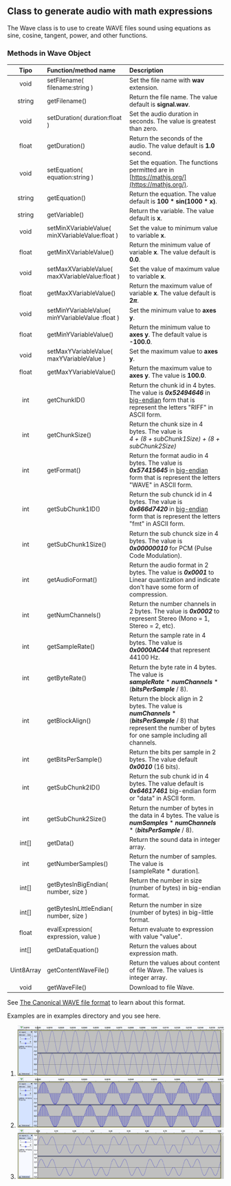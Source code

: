 ## Class to generate audio with math expressions

The Wave class is to use to create WAVE files sound using equations as sine, cosine, tangent, power, and other functions.

### **Methods in Wave Object**

|    Tipo    | Function/method name                             | Description                                                  |
| :--------: | :----------------------------------------------- | :----------------------------------------------------------- |
|    void    | setFilename( filename:string )                   | Set the file name with **wav** extension.                    |
|   string   | getFilename()                                    | Return the file name. The value default is **signal.wav**.   |
|    void    | setDuration( duration:float )                    | Set the audio duration in seconds. The value is greatest than zero. |
|   float    | getDuration()                                    | Return the seconds of the audio. The value default is **1.0** second. |
|    void    | setEquation( equation:string )                   | Set the equation. The functions permitted are in [https://mathjs.org/](https://mathjs.org/). |
|   string   | getEquation()                                    | Return the equation. The value default is **100 * sin(1000 * x)**. |
|   string   | getVariable()                                    | Return the variable. The value default is **x**.             |
|    void    | setMinXVariableValue( minXVariableValue:float )  | Set the value to minimum value to variable **x**.            |
|   float    | getMinXVariableValue()                           | Return the minimum value of variable **x**. The value default is **0.0**. |
|    void    | setMaxXVariableValue( maxXVariableValue:float )  | Set the value of maximum value to variable **x**.            |
|   float    | getMaxXVariableValue()                           | Return the maximum value of variable **x**. The value default is  **2*π***. |
|    void    | setMinYVariableValue( minYVariableValue :float ) | Set the minimum value to **axes y**.                         |
|   float    | getMinYVariableValue()                           | Return the minimum value to **axes y**. The default value is **-100.0**. |
|    void    | setMaxYVariableValue( maxYVariableValue )        | Set the maximum value to **axes y**.                         |
|   float    | getMaxYVariableValue()                           | Return the maximum value to **axes y**. The value is **100.0**. |
|    int     | getChunkID()                                     | Return the chunk id in 4 bytes. The value is ***0x52494646*** in [big-endian](https://en.wikipedia.org/wiki/Endianness) form that is represent the letters "RIFF" in ASCII form. |
|    int     | getChunkSize()                                   | Return the chunk size in 4 bytes. The value is<br/>*4 + (8 + subChunk1Size) + (8 + subChunk2Size)* |
|    int     | getFormat()                                      | Return the format audio in 4 bytes. The value is ***0x57415645*** in [big-endian](https://en.wikipedia.org/wiki/Endianness) form that is represent the letters "WAVE" in ASCII form. |
|    int     | getSubChunk1ID()                                 | Return the sub chunck id in 4 bytes. The value is ***0x666d7420*** in [big-endian](https://en.wikipedia.org/wiki/Endianness) form that is represent the letters "fmt" in ASCII form. |
|    int     | getSubChunk1Size()                               | Return the sub chunck size in 4 bytes. The value is ***0x00000010*** for PCM (Pulse Code Modulation). |
|    int     | getAudioFormat()                                 | Return the audio format in 2 bytes. The value is ***0x0001*** to Linear quantization and indicate don't have some form of compression. |
|    int     | getNumChannels()                                 | Return the number channels in 2 bytes. The value is ***0x0002*** to represent Stereo (Mono = 1, Stereo = 2, etc). |
|    int     | getSampleRate()                                  | Return the sample rate in 4 bytes. The value is ***0x0000AC44*** that represent 44100 Hz. |
|    int     | getByteRate()                                    | Return the byte rate in 4 bytes. The value is <br/>***sampleRate*** * ***numChannels*** * (***bitsPerSample*** / 8). |
|    int     | getBlockAlign()                                  | Return the block align in 2 bytes. The value is<br/>***numChannels*** * (***bitsPerSample*** / 8) that represent the number of bytes for one sample including all channels. |
|    int     | getBitsPerSample()                               | Return the bits per sample in 2 bytes. The value default ***0x0010*** (16 bits). |
|    int     | getSubChunk2ID()                                 | Return the sub chunk id in 4 bytes. The value default is ***0x64617461*** big-endian form or "data" in ASCII form. |
|    int     | getSubChunk2Size()                               | Return the number of bytes in the data in 4 bytes. The value is<br/>***numSamples*** * ***numChannels*** * (***bitsPerSample*** / 8). |
|   int[]    | getData()                                        | Return the sound data in integer array.                      |
|    int     | getNumberSamples()                               | Return the number of samples. The value is<br/>&lceil;sampleRate * duration&rceil;. |
|   int[]    | getBytesInBigEndian( number, size )              | Return the number in size (number of bytes) in big-endian format. |
|   int[]    | getBytesInLittleEndian( number, size )           | Return the number in size (number of bytes) in big-little format. |
|   float    | evalExpression( expression, value )              | Return evaluate to expression with value "value".            |
|   int[]    | getDataEquation()                                | Return the values about expression math.                     |
| Uint8Array | getContentWaveFile()                             | Return the values about content of file Wave. The values is integer array. |
|    void    | getWaveFile()                                    | Download to file Wave.                                       |

See [The Canonical WAVE file format](http://soundfile.sapp.org/doc/WaveFormat/) to learn about this format.

Examples are in examples directory and you see here.

1. ![example_1_1](./img/example_1_1.png)
2. ![example_1_2](./img/example_1_2.png)
3. ![example_2_1](./img/example_2_1.png)

